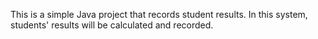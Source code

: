 This is a simple Java project that records student results. In this system, students' results will be calculated and recorded.
